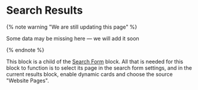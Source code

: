 # Search Results

{% note warning "We are still updating this page" %}

Some data may be missing here — we will add it soon

{% endnote %}

This block is a child of the [Search Form](./search-forms.md) block. All that is needed for this block to function is to select its page in the search form settings, and in the current results block, enable dynamic cards and choose the source "Website Pages".
